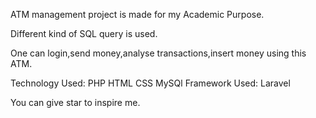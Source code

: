 ATM management project is made for my Academic Purpose.

Different kind of SQL query is used.

One can login,send money,analyse transactions,insert money using this ATM.

Technology Used:
PHP
HTML
CSS
MySQl
Framework Used: Laravel

You can give star to inspire me.
